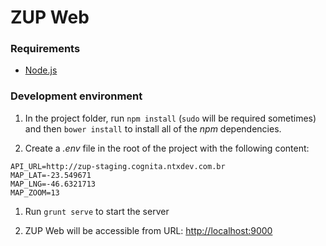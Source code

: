 # ZUP Web

### Requirements

* [Node.js](https://nodejs.org/download)

### Development environment
1. In the project folder, run `npm install` (`sudo` will be required sometimes) and then `bower install` to install all of the *npm* dependencies.

2. Create a *.env* file in the root of the project with the following content: 

```
API_URL=http://zup-staging.cognita.ntxdev.com.br
MAP_LAT=-23.549671
MAP_LNG=-46.6321713
MAP_ZOOM=13
```

1. Run `grunt serve` to start the server

2. ZUP Web will be accessible from URL: [http://localhost:9000](http://localhost:9000)